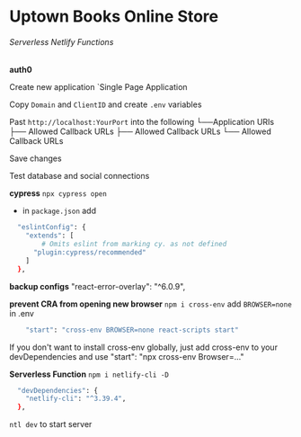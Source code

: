 # Uptown Books Online Store

###### Serverless Netlify Functions

**auth0**

Create new application `Single Page Application

Copy `Domain` and `ClientID` and create `.env` variables

Past `http://localhost:YourPort` into the following
└──Application URIs
 ├── Allowed Callback URLs
 ├── Allowed Callback URLs
 └── Allowed Callback URLs

Save changes

Test database and social connections

**cypress**
`npx cypress open`

- in `package.json` add

```sh
  "eslintConfig": {
    "extends": [
        # Omits eslint from marking cy. as not defined
      "plugin:cypress/recommended"
    ]
  },
```

**backup configs**
"react-error-overlay": "^6.0.9",

**prevent CRA from opening new browser**
`npm i cross-env` add `BROWSER=none` in .env

```sh
    "start": "cross-env BROWSER=none react-scripts start"
```

If you don't want to install cross-env globally, just add cross-env to your devDependencies and use "start": "npx cross-env Browser=..."

**Serverless Function**
`npm i netlify-cli -D`

```sh
  "devDependencies": {
    "netlify-cli": "^3.39.4",
  },
```

`ntl dev` to start server
